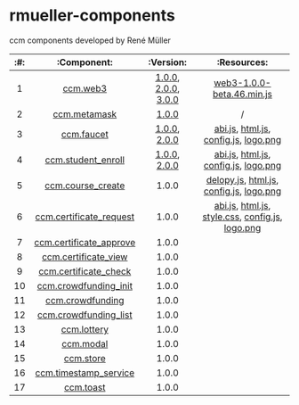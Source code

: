 # rmueller-components
ccm components developed by René Müller

| :#: | :Component: | :Version: | :Resources: |
|:---:|:---:|:---:|:---:|
| 1 | [ccm.web3](https://master-thesis-19.gitlab.io/ccm_components/web3/ccm.web3.js) | [1.0.0](https://master-thesis-19.gitlab.io/ccm_components/web3/versions/ccm.web3-1.0.0.js), [2.0.0](https://master-thesis-19.gitlab.io/ccm_components/web3/versions/ccm.web3-2.0.0.js), [3.0.0](https://master-thesis-19.gitlab.io/ccm_components/web3/versions/ccm.web3-3.0.0.js) | [web3-1.0.0-beta.46.min.js](https://master-thesis-19.gitlab.io/ccm_components/web3/resources/web3-1.0.0-beta.46.min.js) |
| 2 | [ccm.metamask](https://master-thesis-19.gitlab.io/ccm_components/metamask/ccm.metamask.js) | [1.0.0](https://master-thesis-19.gitlab.io/ccm_components/metamask/versions/ccm.metamask-1.0.0.js) | / |
| 3 | [ccm.faucet](https://master-thesis-19.gitlab.io/ccm_components/faucet/ccm.faucet.js) | [1.0.0](https://master-thesis-19.gitlab.io/ccm_components/faucet/versions/ccm.faucet-1.0.0.js), [2.0.0](https://master-thesis-19.gitlab.io/ccm_components/faucet/versions/ccm.faucet-2.0.0.js) | [abi.js](https://master-thesis-19.gitlab.io/ccm_components/faucet/resources/abi.js), [html.js](https://master-thesis-19.gitlab.io/ccm_components/faucet/resources/html.js), [config.js](https://master-thesis-19.gitlab.io/ccm_components/faucet/resources/config.js), [logo.png](https://master-thesis-19.gitlab.io/ccm_components/faucet/resources/logo.png) |
| 4 | [ccm.student_enroll](https://master-thesis-19.gitlab.io/ccm_components/student_enroll/ccm.student_enroll.js) | [1.0.0](https://master-thesis-19.gitlab.io/ccm_components/student_enroll/versions/ccm.student_enroll-1.0.0.js), [2.0.0](https://master-thesis-19.gitlab.io/ccm_components/student_enroll/versions/ccm.student_enroll-2.0.0.js) | [abi.js](https://master-thesis-19.gitlab.io/ccm_components/student_enroll/resources/abi.js), [html.js](https://master-thesis-19.gitlab.io/ccm_components/student_enroll/resources/html.js), [config.js](https://master-thesis-19.gitlab.io/ccm_components/student_enroll/resources/config.js), [logo.png](https://master-thesis-19.gitlab.io/ccm_components/student_enroll/resources/logo.png) |
| 5 | [ccm.course_create](https://master-thesis-19.gitlab.io/ccm_components/course_create/ccm.course_create.js) | 1.0.0 | [delopy.js](https://master-thesis-19.gitlab.io/ccm_components/course_create/resources/deploy.js), [html.js](https://master-thesis-19.gitlab.io/ccm_components/course_create/resources/html.js), [config.js](https://master-thesis-19.gitlab.io/ccm_components/course_create/resources/config.js), [logo.png](https://master-thesis-19.gitlab.io/ccm_components/course_create/resources/logo.png) |
| 6 | [ccm.certificate_request](https://master-thesis-19.gitlab.io/ccm_components/certificate_request/ccm.certificate_request.js) | 1.0.0 | [abi.js](https://master-thesis-19.gitlab.io/ccm_components/certificate_request/resources/abi.js), [html.js](https://master-thesis-19.gitlab.io/ccm_components/certificate_request/resources/html.js), [style.css](https://master-thesis-19.gitlab.io/ccm_components/certificate_request/resources/style.css), [config.js](https://master-thesis-19.gitlab.io/ccm_components/certificate_request/resources/config.js), [logo.png](https://master-thesis-19.gitlab.io/ccm_components/certificate_request/resources/logo.png) |
| 7 | [ccm.certificate_approve](https://master-thesis-19.gitlab.io/ccm_components/certificate_approve/ccm.certificate_approve.js) | 1.0.0 | |
| 8 | [ccm.certificate_view](https://master-thesis-19.gitlab.io/ccm_components/certificate_view/ccm.certificate_view.js) | 1.0.0 | |
| 9 | [ccm.certificate_check](https://master-thesis-19.gitlab.io/ccm_components/certificate_check/ccm.certificate_check.js) | 1.0.0 | |
| 10 | [ccm.crowdfunding_init](https://master-thesis-19.gitlab.io/ccm_components/crowdfunding_init/ccm.crowdfunding_init.js) | 1.0.0 | |
| 11 | [ccm.crowdfunding](https://master-thesis-19.gitlab.io/ccm_components/crowdfunding/ccm.crowdfunding.js) | 1.0.0 |  |
| 12 | [ccm.crowdfunding_list](https://master-thesis-19.gitlab.io/ccm_components/crowdfunding_list/ccm.crowdfunding_list.js) | 1.0.0 | |
| 13 | [ccm.lottery](https://master-thesis-19.gitlab.io/ccm_components/lottery/ccm.lottery.js) | 1.0.0 | |
| 14 | [ccm.modal](https://master-thesis-19.gitlab.io/ccm_components/modal/ccm.modal.js) | 1.0.0| |
| 15 | [ccm.store](https://master-thesis-19.gitlab.io/ccm_components/store/ccm.store.js) | 1.0.0 | |
| 16 | [ccm.timestamp_service](https://master-thesis-19.gitlab.io/ccm_components/timestamp_service/ccm.timestamp_service.js) | 1.0.0| |
| 17 | [ccm.toast](https://master-thesis-19.gitlab.io/ccm_components/toast/ccm.toast.js) | 1.0.0 | |
